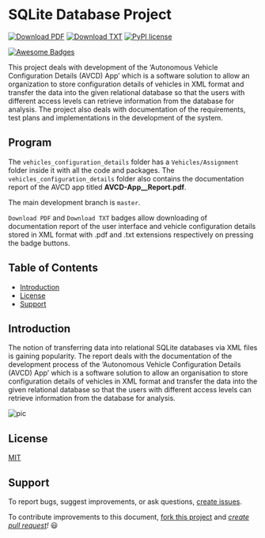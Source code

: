 # SQLite Database Project

<!-- :: -->
[![Download PDF][SHIELD_PDF]][DOWNLOAD_PDF]
[![Download TXT][SHIELD_TXT]][DOWNLOAD_TXT]
[![PyPI license](https://img.shields.io/pypi/l/ansicolortags.svg)](https://pypi.python.org/pypi/ansicolortags/)

<!-- :: -->
[SHIELD_PDF]: https://img.shields.io/badge/download-PDF-brightgreen.svg
[SHIELD_TXT]: https://img.shields.io/badge/download-TXT-brightgreen.svg

[DOWNLOAD_PDF]: https://github.com/mM-009/Autonomous-Vehicle-Configuration-Details-AVCD-App/releases/download/0.1.0/AVCD-App__Report.pdf
[DOWNLOAD_TXT]: https://github.com/mM-009/Autonomous-Vehicle-Configuration-Details-AVCD-App/releases/download/0.1.0/vehiclesConfig.txt

<!-- :: -->
<!-- Version 0.1.0  -->

<!-- ::  [DOWNLOAD_PDF]: https://github.com/susam/gitpr/releases/download/0.6.0/AVCD-App__Report.pdf   \maketitle -->


[![Awesome Badges](https://img.shields.io/badge/badges-awesome-green.svg)](https://github.com/Naereen/badges)

<!--   write comments   -->

This project deals with development of the ‘Autonomous Vehicle Configuration Details (AVCD) App’ which is a software solution to allow an organization to store configuration details of vehicles in XML format and transfer the data into the given relational database so that the users with different access levels can retrieve information from the database for analysis.  The project also deals with documentation of the requirements, test plans and implementations in the development of the system. 

## Program
The `vehicles_configuration_details` folder has a  `Vehicles/Assignment` folder inside it with all the code and packages.
The `vehicles_configuration_details` folder also contains the documentation report of the AVCD app titled **AVCD-App__Report.pdf**.

 The main development branch is `master`.

`Download PDF` and `Download TXT` badges allow downloading of documentation report of the user interface and vehicle configuration details stored in XML format with .pdf and .txt extensions respectively on pressing the badge buttons.

 Table of Contents
----------------------

* [Introduction](#introduction)
* [License](#license)
* [Support](#support)



<!-- :: \fi -->
<!-- :: \tableofcontents -->
<!-- :: \pagebreak -->

Introduction
------------

The notion of transferring data into relational SQLite databases via XML files is gaining popularity. The report deals with the documentation of the development process of the ‘Autonomous Vehicle Configuration Details (AVCD) App’ which is a software solution to allow an organisation to store configuration details of vehicles in XML format and transfer the data into the given relational database so that the users with different access levels can retrieve information from the database for analysis.

![pic](https://github.com/MrunalGavali/SQLite-project/blob/master/SQLite.PNG)

<!-- :: \pagebreak -->


License
-------

[MIT](https://choosealicense.com/licenses/mit/)

Support
-------

To report bugs, suggest improvements, or ask questions,
[create issues][ISSUES].

To contribute improvements to this document,
[fork this project][REPO] and *[create pull request][PR]!*  :smiley:

[ISSUES]: https://github.com/mM-009/Autonomous-Vehicle-Configuration-Details-AVCD-App/issues
[REPO]: https://github.com/mM-009/Autonomous-Vehicle-Configuration-Details-AVCD-App
[PR]: https://github.com/mM-009/Autonomous-Vehicle-Configuration-Details-AVCD-App/pulls



